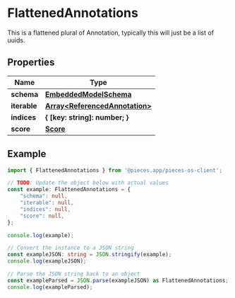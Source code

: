 
# FlattenedAnnotations

This is a flattened plural of Annotation, typically this will just be a list of uuids.

## Properties

Name | Type
------------ | -------------
**schema** | [**EmbeddedModelSchema**](EmbeddedModelSchema)
**iterable** | [**Array&lt;ReferencedAnnotation&gt;**](ReferencedAnnotation)
**indices** | **\{ [key: string]: number; \}**
**score** | [**Score**](Score)

## Example

```typescript
import { FlattenedAnnotations } from '@pieces.app/pieces-os-client';

// TODO: Update the object below with actual values
const example: FlattenedAnnotations = {
    "schema": null,
    "iterable": null,
    "indices": null,
    "score": null,
};

console.log(example);

// Convert the instance to a JSON string
const exampleJSON: string = JSON.stringify(example);
console.log(exampleJSON);

// Parse the JSON string back to an object
const exampleParsed = JSON.parse(exampleJSON) as FlattenedAnnotations;
console.log(exampleParsed);
```


